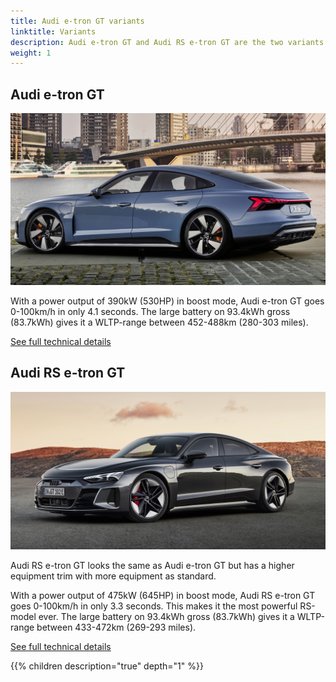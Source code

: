 ```yaml
---
title: Audi e-tron GT variants
linktitle: Variants
description: Audi e-tron GT and Audi RS e-tron GT are the two variants available.
weight: 1
---
```


## Audi e-tron GT

![Audi e-tron GT](e-tron-gt.jpg "Audi e-tron GT")

With a power output of 390kW (530HP) in boost mode, Audi e-tron GT goes 0-100km/h in only 4.1 seconds. The large battery on 93.4kWh gross (83.7kWh) gives it a WLTP-range between 452-488km (280-303 miles).

[See full technical details](/models/e-tron-gt/specifications/#audi-e-tron-gt)

## Audi RS e-tron GT

![Audi RS e-tron GT](rs-e-tron-gt.jpg "Audi RS e-tron GT")

Audi RS e-tron GT looks the same as Audi e-tron GT but has a higher equipment trim with more equipment as standard.

With a power output of 475kW (645HP) in boost mode, Audi RS e-tron GT goes 0-100km/h in only 3.3 seconds. This makes it the most powerful RS-model ever. The large battery on 93.4kWh gross (83.7kWh) gives it a WLTP-range between 433-472km (269-293 miles).

[See full technical details](/models/e-tron-gt/specifications/#audi-rs-e-tron-gt)

{{% children description="true" depth="1" %}}
